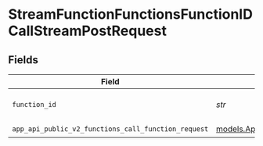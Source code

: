 # StreamFunctionFunctionsFunctionIDCallStreamPostRequest


## Fields

| Field                                                                                                        | Type                                                                                                         | Required                                                                                                     | Description                                                                                                  |
| ------------------------------------------------------------------------------------------------------------ | ------------------------------------------------------------------------------------------------------------ | ------------------------------------------------------------------------------------------------------------ | ------------------------------------------------------------------------------------------------------------ |
| `function_id`                                                                                                | *str*                                                                                                        | :heavy_check_mark:                                                                                           | The id of the function to call                                                                               |
| `app_api_public_v2_functions_call_function_request`                                                          | [models.AppAPIPublicV2FunctionsCallFunctionRequest](../models/appapipublicv2functionscallfunctionrequest.md) | :heavy_check_mark:                                                                                           | N/A                                                                                                          |